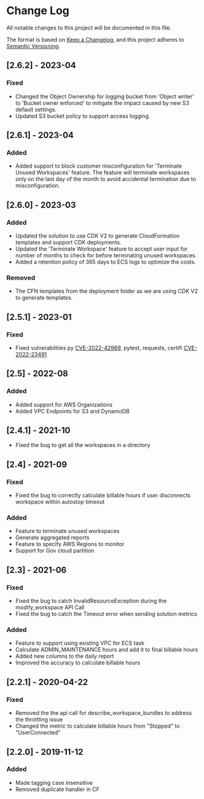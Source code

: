 # Change Log
 All notable changes to this project will be documented in this file.
 
 The format is based on [Keep a Changelog](https://keepachangelog.com/en/1.0.0/),
 and this project adheres to [Semantic Versioning](https://semver.org/spec/v2.0.0.html).
 
## [2.6.2] - 2023-04
 ### Fixed
 - Changed the Object Ownership for logging bucket from 'Object writer' to 'Bucket owner enforced' to mitigate the impact caused by new S3 default settings.
 - Updated S3 bucket policy to support access logging.
 
## [2.6.1] - 2023-04
 ### Added
 - Added support to block customer misconfiguration for 'Terminate Unused Workspaces' feature. The feature will terminate workspaces only on the last day of the month to avoid accidental termination due to misconfiguration.
 
 ## [2.6.0] - 2023-03
 ### Added
 - Updated the solution to use CDK V2 to generate CloudFormation templates and support CDK deployments.
 - Updated the 'Terminate Workspace' feature to accept user input for number of months to check for before terminating unused workspaces.
 - Added a retention policy of 365 days to ECS logs to optimize the costs.

### Removed
- The CFN templates from the deployment folder as we are using CDK V2 to generate templates.

## [2.5.1] - 2023-01
 ### Fixed
 - Fixed vulnerabilities py [CVE-2022-42969](https://nvd.nist.gov/vuln/detail/CVE-2022-42969), pytest, requests, certifi [CVE-2022-23491](https://nvd.nist.gov/vuln/detail/CVE-2022-23491)

 ## [2.5] - 2022-08
 ### Added
 - Added support for AWS Organizations
 - Added VPC Endpoints for S3 and DynamoDB

 ## [2.4.1] - 2021-10
 - Fixed the bug to get all the workspaces in a directory
 
 ## [2.4] - 2021-09
 ### Fixed
 - Fixed the bug to correctly calculate billable hours if user disconnects workspace within autostop timeout
 
 ### Added
 - Feature to terminate unused workspaces
 - Generate aggregated reports
 - Feature to specify AWS Regions to monitor
 - Support for Gov cloud partition
 
 ## [2.3] - 2021-06
 ### Fixed
 - Fixed the bug to catch InvalidResourceException during the modify_workspace API Call
 - Fixed the bug to catch the Timeout error when sending solution metrics
 
 ### Added
 - Feature to support using existing VPC for ECS task
 - Calculate ADMIN_MAINTENANCE hours and add it to final billable hours
 - Added new columns to the daily report
 - Improved the accuracy to calculate billable hours 
 
 ## [2.2.1] - 2020-04-22
 ### Fixed
 - Removed the the api call for describe_workspace_bundles to address the throttling issue
 - Changed the metric to calculate billable hours from "Stopped" to "UserConnected"
 
 ## [2.2.0] - 2019-11-12
 ### Added
- Made tagging case insensitive
- Removed duplicate handler in CF


